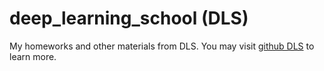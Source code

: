 # deep_learning_school (DLS)
My homeworks and other materials from DLS. You may visit [github DLS](https://github.com/DLSchool) to learn more. 
